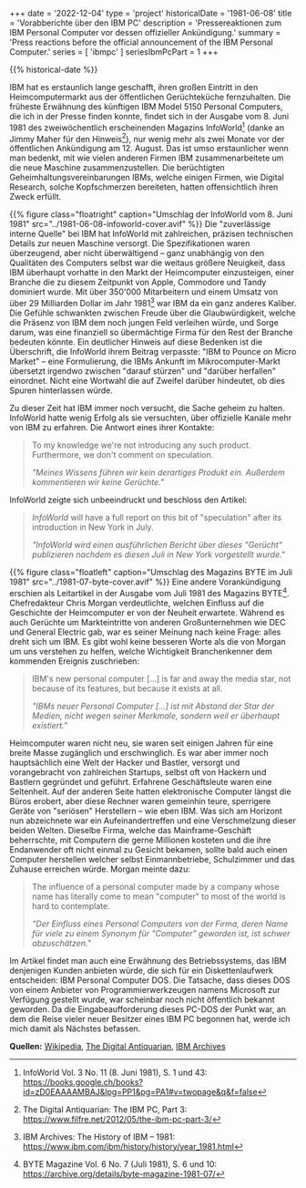 +++
date = '2022-12-04'
type = 'project'
historicalDate = '1981-06-08'
title = 'Vorabberichte über den IBM PC'
description = 'Pressereaktionen zum IBM Personal Computer vor dessen offizieller Ankündigung.'
summary = 'Press reactions before the official announcement of the IBM Personal Computer.'
series = [ 'ibmpc' ]
seriesIbmPcPart = 1
+++

{{% historical-date %}}

IBM hat es erstaunlich lange geschafft, ihren großen Eintritt in den Heimcomputermarkt aus der öffentlichen Gerüchteküche fernzuhalten. Die früheste Erwähnung des künftigen IBM Model 5150 Personal Computers, die ich in der Presse finden konnte, findet sich in der Ausgabe vom 8. Juni 1981 des zweiwöchentlich erscheinenden Magazins InfoWorld[^iw] (danke an Jimmy Maher für den Hinweis[^da]), nur wenig mehr als zwei Monate vor der öffentlichen Ankündigung am 12. August. Das ist umso erstaunlicher wenn man bedenkt, mit wie vielen anderen Firmen IBM zusammenarbeitete um die neue Maschine zusammenzustellen. Die berüchtigten Geheimhaltungsvereinbarungen IBMs, welche einigen Firmen, wie Digital Research, solche Kopfschmerzen bereiteten, hatten offensichtlich ihren Zweck erfüllt.

{{% figure class="floatright" caption="Umschlag der InfoWorld vom 8. Juni 1981" src="../1981-06-08-infoworld-cover.avif" %}}
Die "zuverlässige interne Quelle" bei IBM hat InfoWorld mit zahlreichen, präzisen technischen Details zur neuen Maschine versorgt. Die Spezifikationen waren überzeugend, aber nicht überwältigend – ganz unabhängig von den Qualitäten des Computers selbst war die weitaus größere Neuigkeit, dass IBM überhaupt vorhatte in den Markt der Heimcomputer einzusteigen, einer Branche die zu diesem Zeitpunkt von Apple, Commodore und Tandy dominiert wurde. Mit über 350'000 Mitarbeitern und einem Umsatz von über 29 Milliarden Dollar im Jahr 1981[^ibm] war IBM da ein ganz anderes Kaliber. Die Gefühle schwankten zwischen Freude über die Glaubwürdigkeit, welche die Präsenz von IBM dem noch jungen Feld verleihen würde, und Sorge darum, was eine finanziell so übermächtige Firma für den Rest der Branche bedeuten könnte. Ein deutlicher Hinweis auf diese Bedenken ist die Überschrift, die InfoWorld ihrem Beitrag verpasste: "IBM to Pounce on Micro Market" – eine Formulierung, die IBMs Ankunft im Mikrocomputer-Markt übersetzt irgendwo zwischen "darauf stürzen" und "darüber herfallen" einordnet. Nicht eine Wortwahl die auf Zweifel darüber hindeutet, ob dies Spuren hinterlassen würde.

Zu dieser Zeit hat IBM immer noch versucht, die Sache geheim zu halten. InfoWorld hatte wenig Erfolg als sie versuchten, über offizielle Kanäle mehr von IBM zu erfahren. Die Antwort eines ihrer Kontakte:

> To my knowledge we're not introducing any such product. Furthermore, we don't comment on speculation.
> 
> *"Meines Wissens führen wir kein derartiges Produkt ein. Außerdem kommentieren wir keine Gerüchte."*

InfoWorld zeigte sich unbeeindruckt und beschloss den Artikel:

> *InfoWorld* will have a full report on this bit of "speculation" after its introduction in New York in July.
> 
> *"*InfoWorld* wird einen ausführlichen Bericht über dieses "Gerücht" publizieren nachdem es diesen Juli in New York vorgestellt wurde."*

{{% figure class="floatleft" caption="Umschlag des Magazins BYTE im Juli 1981" src="../1981-07-byte-cover.avif" %}}
Eine andere Vorankündigung erschien als Leitartikel in der Ausgabe vom Juli 1981 des Magazins BYTE[^byte]. Chefredakteur Chris Morgan verdeutlichte, welchen Einfluss auf die Geschichte der Heimcomputer er von der Neuheit erwartete. Während es auch Gerüchte um Markteintritte von anderen Großunternehmen wie DEC und General Electric gab, war es seiner Meinung nach keine Frage: alles dreht sich um IBM. Es gibt wohl keine besseren Worte als die von Morgan um uns verstehen zu helfen, welche Wichtigkeit Branchenkenner dem kommenden Ereignis zuschrieben:

> IBM's new personal computer […] is far and away the media star, not because of its features, but because it exists at all.
> 
> *"IBMs neuer Personal Computer […] ist mit Abstand der Star der Medien, nicht wegen seiner Merkmale, sondern weil er überhaupt existiert."*

Heimcomputer waren nicht neu, sie waren seit einigen Jahren für eine breite Masse zugänglich und erschwinglich. Es war aber immer noch hauptsächlich eine Welt der Hacker und Bastler, versorgt und vorangebracht von zahlreichen Startups, selbst oft von Hackern und Bastlern gegründet und geführt. Erfahrene Geschäftsleute waren eine Seltenheit. Auf der anderen Seite hatten elektronische Computer längst die Büros erobert, aber diese Rechner waren gemeinhin teure, sperrigere Geräte von "seriösen" Herstellern – wie eben IBM. Was sich am Horizont nun abzeichnete war ein Aufeinandertreffen und eine Verschmelzung dieser beiden Welten. Dieselbe Firma, welche das Mainframe-Geschäft beherrschte, mit Computern die gerne Millionen kosteten und die ihre Endanwender oft nicht einmal zu Gesicht bekamen, sollte bald auch einen Computer herstellen welcher selbst Einmannbetriebe, Schulzimmer und das Zuhause erreichen würde. Morgan meinte dazu:

> The influence of a personal computer made by a company whose name has literally come to mean "computer" to most of the world is hard to contemplate. 
> 
> *"Der Einfluss eines Personal Computers von der Firma, deren Name für viele zu einem Synonym für "Computer" geworden ist, ist schwer abzuschätzen."*

Im Artikel findet man auch eine Erwähnung des Betriebssystems, das IBM denjenigen Kunden anbieten würde, die sich für ein Diskettenlaufwerk entscheiden: IBM Personal Computer DOS. Die Tatsache, dass dieses DOS von einem Anbieter von Programmierwerkzeugen namens Microsoft zur Verfügung gestellt wurde, war scheinbar noch nicht öffentlich bekannt geworden. Da die Eingabeaufforderung dieses PC-DOS der Punkt war, an dem die Reise vieler neuer Besitzer eines IBM PC begonnen hat, werde ich mich damit als Nächstes befassen.

**Quellen:**
[Wikipedia](https://en.wikipedia.org/wiki/IBM_Personal_Computer),
[The Digital Antiquarian](https://www.filfre.net/2012/05/the-ibm-pc-part-1/),
[IBM Archives](https://www.ibm.com/ibm/history/exhibits/pc25/pc25_intro.html)

[^iw]: InfoWorld Vol. 3 No. 11 (8. Juni 1981), S. 1 und 43:  
  https://books.google.ch/books?id=zD0EAAAAMBAJ&lpg=PP1&pg=PA1#v=twopage&q&f=false
[^da]: The Digital Antiquarian: The IBM PC, Part 3:  
  https://www.filfre.net/2012/05/the-ibm-pc-part-3/
[^ibm]: IBM Archives: The History of IBM – 1981:  
  https://www.ibm.com/ibm/history/history/year_1981.html
[^byte]: BYTE Magazine Vol. 6 No. 7 (Juli 1981), S. 6 und 10:  
  https://archive.org/details/byte-magazine-1981-07/

